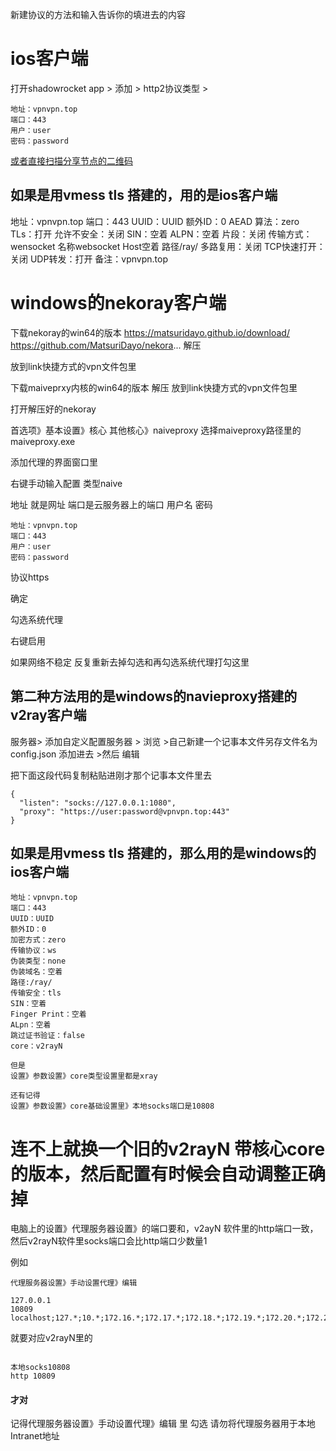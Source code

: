 新建协议的方法和输入告诉你的填进去的内容



# ios客户端
打开shadowrocket app  > 添加  > http2协议类型  > 
```
地址：vpnvpn.top
端口：443
用户：user
密码：password
```

[或者直接扫描分享节点的二维码](https://transno.com/doc/5_Xp1VsvKiy)

## 如果是用vmess tls 搭建的，用的是ios客户端

地址：vpnvpn.top
端口：443
UUID：UUID
额外ID：0 AEAD
算法：zero
TLs：打开
允许不安全：关闭
SIN：空着
ALPN：空着
片段：关闭
传输方式：wensocket   名称websocket  Host空着 路径/ray/
多路复用：关闭
TCP快速打开：关闭
UDP转发：打开
备注：vpnvpn.top

# windows的nekoray客户端
下载nekoray的win64的版本 https://matsuridayo.github.io/download/ https://github.com/MatsuriDayo/nekora...
解压

放到link快捷方式的vpn文件包里

下载maiveprxy内核的win64的版本 解压
放到link快捷方式的vpn文件包里

打开解压好的nekoray

首选项》基本设置》核心 其他核心》naiveproxy
选择maiveproxy路径里的maiveproxy.exe

添加代理的界面窗口里

右键手动输入配置
类型naive

地址 就是网址
端口是云服务器上的端口
用户名
密码
```
地址：vpnvpn.top
端口：443
用户：user
密码：password
```


协议https

确定

勾选系统代理

右键启用

如果网络不稳定
反复重新去掉勾选和再勾选系统代理打勾这里



## 第二种方法用的是windows的navieproxy搭建的v2ray客户端

服务器>  添加自定义配置服务器  > 浏览   >自己新建一个记事本文件另存文件名为config.json 添加进去  >然后 编辑

把下面这段代码复制粘贴进刚才那个记事本文件里去

```
{
  "listen": "socks://127.0.0.1:1080",
  "proxy": "https://user:password@vpnvpn.top:443"
}

```

## 如果是用vmess tls 搭建的，那么用的是windows的ios客户端

```
地址：vpnvpn.top
端口：443
UUID：UUID
额外ID：0
加密方式：zero
传输协议：ws
伪装类型：none
伪装域名：空着
路径:/ray/
传输安全：tls
SIN：空着
Finger Print：空着
ALpn：空着
跳过证书验证：false
core：v2rayN

但是
设置》参数设置》core类型设置里都是xray

还有记得
设置》参数设置》core基础设置里》本地socks端口是10808

```




# 连不上就换一个旧的v2rayN 带核心core的版本，然后配置有时候会自动调整正确掉
电脑上的设置》代理服务器设置》的端口要和，v2ayN 软件里的http端口一致，然后v2rayN软件里socks端口会比http端口少数量1

例如
```
代理服务器设置》手动设置代理》编辑

127.0.0.1
10809
localhost;127.*;10.*;172.16.*;172.17.*;172.18.*;172.19.*;172.20.*;172.21.*;172.22.*;172.23.*;172.24.*;172.25.*;172.26.*;172.27.*;172.28.*;172.29.*;172.30.*;172.31.*;192.168.*
```

就要对应v2rayN里的
```

本地socks10808
http 10809

```
#### 才对
记得代理服务器设置》手动设置代理》编辑 里 勾选 请勿将代理服务器用于本地Intranet地址








